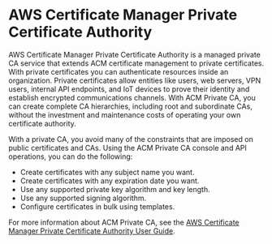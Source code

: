 # AWS Certificate Manager Private Certificate Authority<a name="awspki-service-pca"></a>

AWS Certificate Manager Private Certificate Authority is a managed private CA service that extends ACM certificate management to private certificates\. With private certificates you can authenticate resources inside an organization\. Private certificates allow entities like users, web servers, VPN users, internal API endpoints, and IoT devices to prove their identity and establish encrypted communications channels\. With ACM Private CA, you can create complete CA hierarchies, including root and subordinate CAs, without the investment and maintenance costs of operating your own certificate authority\. 

With a private CA, you avoid many of the constraints that are imposed on public certificates and CAs\. Using the ACM Private CA console and API operations, you can do the following:
+ Create certificates with any subject name you want\.
+ Create certificates with any expiration date you want\.
+ Use any supported private key algorithm and key length\.
+ Use any supported signing algorithm\.
+ Configure certificates in bulk using templates\.

For more information about ACM Private CA, see the [AWS Certificate Manager Private Certificate Authority User Guide](https://docs.aws.amazon.com/acm-pca/latest/userguide/PcaWelcome.html)\.